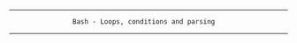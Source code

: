 -------------------------------------------------------------------------------
                    Bash - Loops, conditions and parsing
-------------------------------------------------------------------------------

